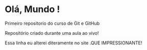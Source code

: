 # Olá, Mundo !
 Primeiro repositorio do curso de Git e GitHub

 Repositório criado durante uma aula ao vivo!

Essa linha eu alterei diteramente no site .QUE IMPRESSIONANTE!

